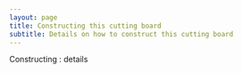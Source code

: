 ```yaml
---
layout: page
title: Constructing this cutting board
subtitle: Details on how to construct this cutting board
---
```


Constructing : details

